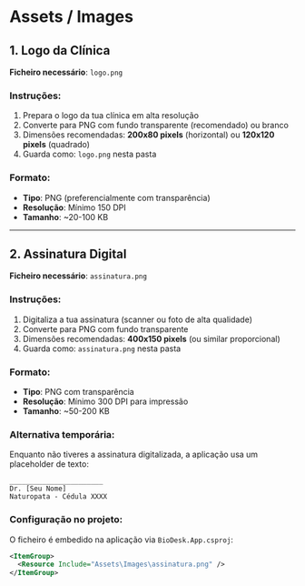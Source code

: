 # Assets / Images

## 1. Logo da Clínica

**Ficheiro necessário**: `logo.png`

### Instruções:
1. Prepara o logo da tua clínica em alta resolução
2. Converte para PNG com fundo transparente (recomendado) ou branco
3. Dimensões recomendadas: **200x80 pixels** (horizontal) ou **120x120 pixels** (quadrado)
4. Guarda como: `logo.png` nesta pasta

### Formato:
- **Tipo**: PNG (preferencialmente com transparência)
- **Resolução**: Mínimo 150 DPI
- **Tamanho**: ~20-100 KB

---

## 2. Assinatura Digital

**Ficheiro necessário**: `assinatura.png`

### Instruções:
1. Digitaliza a tua assinatura (scanner ou foto de alta qualidade)
2. Converte para PNG com fundo transparente
3. Dimensões recomendadas: **400x150 pixels** (ou similar proporcional)
4. Guarda como: `assinatura.png` nesta pasta

### Formato:
- **Tipo**: PNG com transparência
- **Resolução**: Mínimo 300 DPI para impressão
- **Tamanho**: ~50-200 KB

### Alternativa temporária:
Enquanto não tiveres a assinatura digitalizada, a aplicação usa um placeholder de texto:
```
_______________________
Dr. [Seu Nome]
Naturopata - Cédula XXXX
```

### Configuração no projeto:
O ficheiro é embedido na aplicação via `BioDesk.App.csproj`:
```xml
<ItemGroup>
  <Resource Include="Assets\Images\assinatura.png" />
</ItemGroup>
```
